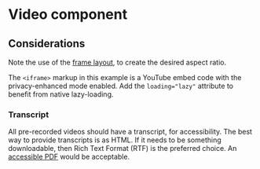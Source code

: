 # Video component

<example title="Video component" src="components/video.html.twig" />

## Considerations

Note the use of the [frame layout](../layouts/frame.md), to create the desired aspect ratio.

The `<iframe>` markup in this example is a YouTube embed code with the privacy-enhanced mode enabled. Add the `loading="lazy"` attribute to benefit from native lazy-loading.

### Transcript

All pre-recorded videos should have a transcript, for accessibility. The best way to provide transcripts is as HTML. If it needs to be something downloadable, then Rich Text Format (RTF) is the preferred choice. An [accessible PDF](https://helpx.adobe.com/uk/acrobat/using/creating-accessible-pdfs.html) would be acceptable.